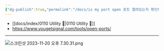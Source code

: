 ```yaml
---
{"dg-publish":true,"permalink":"/docs/is my port open 포트 열려있는지 확인해주는 사이트/","title":"is my port open? 포트 열려있는지 확인해주는 사이트"}
---
```


- [[docs/index/0110 Utility 🔧\|0110 Utility 🔧]]
- <https://www.yougetsignal.com/tools/open-ports/>
___
![스크린샷 2023-11-20 오후 7.30.31.png](/img/user/docs/assets/%EC%8A%A4%ED%81%AC%EB%A6%B0%EC%83%B7%202023-11-20%20%EC%98%A4%ED%9B%84%207.30.31.png)
